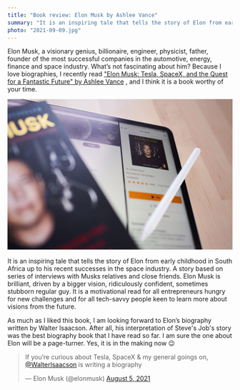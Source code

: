 ```yaml
---
title: "Book review: Elon Musk by Ashlee Vance"
summary: "It is an inspiring tale that tells the story of Elon from early childhood in South Africa up to his recent successes in the space industry. A story based on series of interviews with Musks relatives and close friends. It is a book worthy of your time."
photo: "2021-09-09.jpg"
---
```


Elon Musk, a visionary genius, billionaire, engineer, physicist, father, founder of the most successful companies in the automotive, energy, finance and space industry. What’s not fascinating about him? Because I love biographies, I recently read ["Elon Musk: Tesla, SpaceX, and the Quest for a Fantastic Future" by Ashlee Vance](https://www.goodreads.com/book/show/25541028-elon-musk) , and I think it is a book worthy of your time.

![Elon Musk by Ashlee Vance](2021-09-09-1.jpg)

It is an inspiring tale that tells the story of Elon from early childhood in South Africa up to his recent successes in the space industry. A story based on series of interviews with Musks relatives and close friends. Elon Musk is brilliant, driven by a bigger vision, ridiculously confident, sometimes stubborn regular guy. It is a motivational read for all entrepreneurs hungry for new challenges and for all tech-savvy people keen to learn more about visions from the future.

As much as I liked this book, I am looking forward to Elon’s biography written by Walter Isaacson. After all, his interpretation of Steve's Job's story was the best biography book that I have read so far. I am sure the one about Elon will be a page-turner. Yes, it is in the making now 😉

<blockquote class="twitter-tweet"><p lang="en" dir="ltr">If you’re curious about Tesla, SpaceX &amp; my general goings on, <a href="https://twitter.com/WalterIsaacson?ref_src=twsrc%5Etfw">@WalterIsaacson</a> is writing a biography</p>&mdash; Elon Musk (@elonmusk) <a href="https://twitter.com/elonmusk/status/1423104512479334402?ref_src=twsrc%5Etfw">August 5, 2021</a></blockquote> <script async src="https://platform.twitter.com/widgets.js" charset="utf-8"></script>
